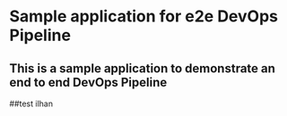 # Sample application for e2e DevOps Pipeline
## This is a sample application to demonstrate an end to end DevOps Pipeline
##test ilhan
